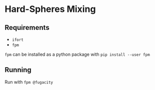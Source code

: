 # Hard-Spheres Mixing


## Requirements
- `ifort`
- `fpm`

`fpm` can be installed as a python package with `pip install --user fpm`

## Running
Run with `fpm @fugacity`
